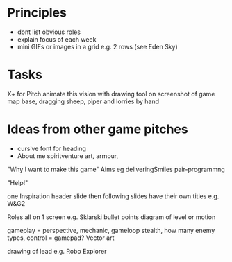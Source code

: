 # Principles
+ dont list obvious roles
+ explain focus of each week
+ mini GIFs or images in a grid e.g. 2 rows (see Eden Sky)

# Tasks
X+ for Pitch animate this vision with drawing tool on screenshot of game map base, dragging sheep, piper and lorries by hand

# Ideas from other game pitches

+ cursive font for heading
+ About me spiritventure art, armour,

"Why I want to make this game"
Aims eg deliveringSmiles pair-programmng

"Help!"

one Inspiration header slide then following slides have their own titles e.g. W&G2 

Roles all on 1 screen e.g. Sklarski
bullet points
diagram of level or motion

gameplay = perspective, mechanic, gameloop
stealth, how many enemy types,
control = gamepad? Vector art

drawing of lead e.g. Robo Explorer

